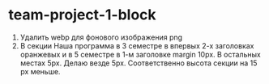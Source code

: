 # team-project-1-block

1. Удалить webp для фонового изображения png
2. В секции Наша программа в 3 семестре в впервых 2-х заголовках оранжевых и в 5
   семестре в 1-м заголовке margin 10px. В остальных местах 5px. Делаю везде
   5px. Соответственно высота секции на 15 px меньше.
